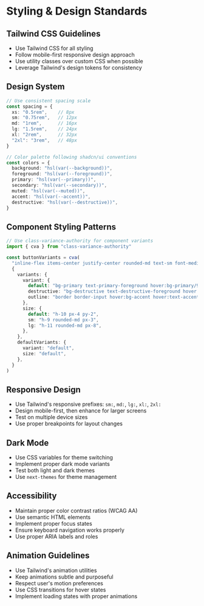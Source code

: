 # Styling & Design Standards

## Tailwind CSS Guidelines
- Use Tailwind CSS for all styling
- Follow mobile-first responsive design approach
- Use utility classes over custom CSS when possible
- Leverage Tailwind's design tokens for consistency

## Design System
```typescript
// Use consistent spacing scale
const spacing = {
  xs: "0.5rem",    // 8px
  sm: "0.75rem",   // 12px
  md: "1rem",      // 16px
  lg: "1.5rem",    // 24px
  xl: "2rem",      // 32px
  "2xl": "3rem",   // 48px
}

// Color palette following shadcn/ui conventions
const colors = {
  background: "hsl(var(--background))",
  foreground: "hsl(var(--foreground))",
  primary: "hsl(var(--primary))",
  secondary: "hsl(var(--secondary))",
  muted: "hsl(var(--muted))",
  accent: "hsl(var(--accent))",
  destructive: "hsl(var(--destructive))",
}
```

## Component Styling Patterns
```typescript
// Use class-variance-authority for component variants
import { cva } from "class-variance-authority"

const buttonVariants = cva(
  "inline-flex items-center justify-center rounded-md text-sm font-medium transition-colors",
  {
    variants: {
      variant: {
        default: "bg-primary text-primary-foreground hover:bg-primary/90",
        destructive: "bg-destructive text-destructive-foreground hover:bg-destructive/90",
        outline: "border border-input hover:bg-accent hover:text-accent-foreground",
      },
      size: {
        default: "h-10 px-4 py-2",
        sm: "h-9 rounded-md px-3",
        lg: "h-11 rounded-md px-8",
      },
    },
    defaultVariants: {
      variant: "default",
      size: "default",
    },
  }
)
```

## Responsive Design
- Use Tailwind's responsive prefixes: `sm:`, `md:`, `lg:`, `xl:`, `2xl:`
- Design mobile-first, then enhance for larger screens
- Test on multiple device sizes
- Use proper breakpoints for layout changes

## Dark Mode
- Use CSS variables for theme switching
- Implement proper dark mode variants
- Test both light and dark themes
- Use `next-themes` for theme management

## Accessibility
- Maintain proper color contrast ratios (WCAG AA)
- Use semantic HTML elements
- Implement proper focus states
- Ensure keyboard navigation works properly
- Use proper ARIA labels and roles

## Animation Guidelines
- Use Tailwind's animation utilities
- Keep animations subtle and purposeful
- Respect user's motion preferences
- Use CSS transitions for hover states
- Implement loading states with proper animations
